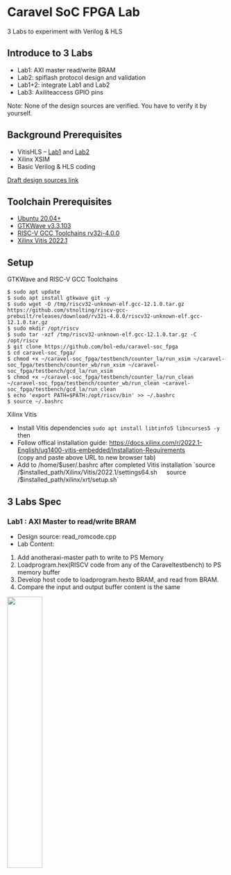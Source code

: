 # Caravel SoC FPGA Lab
3 Labs to experiment with Verilog & HLS

## Introduce to 3 Labs
* Lab1: AXI master read/write BRAM
* Lab2: spiflash protocol design and validation
* Lab1+2: integrate Lab1 and Lab2
* Lab3: Axiliteaccess GPIO pins  

Note: None of the design sources are verified. You have to verify it by yourself.

## Background Prerequisites
* VitisHLS – [Lab1](https://github.com/bol-edu/course-lab_1) and [Lab2](https://github.com/bol-edu/course-lab_2)
* Xilinx XSIM
* Basic Verilog & HLS coding

[Draft design sources link](https://drive.google.com/drive/folders/15WaEzAkgZPE97dyX6pHcDiDTv6b-hRhJ?usp=sharing)

## Toolchain Prerequisites
* [Ubuntu 20.04+](https://releases.ubuntu.com/focal/)
* [GTKWave v3.3.103](https://gtkwave.sourceforge.net/)
* [RISC-V GCC Toolchains rv32i-4.0.0](https://github.com/stnolting/riscv-gcc-prebuilt)
* [Xilinx Vitis 2022.1](https://www.xilinx.com/support/download/index.html/content/xilinx/en/downloadNav/vivado-design-tools/2022-1.html)

## Setup
GTKWave and RISC-V GCC Toolchains
```console
$ sudo apt update
$ sudo apt install gtkwave git -y
$ sudo wget -O /tmp/riscv32-unknown-elf.gcc-12.1.0.tar.gz https://github.com/stnolting/riscv-gcc-prebuilt/releases/download/rv32i-4.0.0/riscv32-unknown-elf.gcc-12.1.0.tar.gz
$ sudo mkdir /opt/riscv
$ sudo tar -xzf /tmp/riscv32-unknown-elf.gcc-12.1.0.tar.gz -C /opt/riscv
$ git clone https://github.com/bol-edu/caravel-soc_fpga
$ cd caravel-soc_fpga/
$ chmod +x ~/caravel-soc_fpga/testbench/counter_la/run_xsim ~/caravel-soc_fpga/testbench/counter_wb/run_xsim ~/caravel-soc_fpga/testbench/gcd_la/run_xsim
$ chmod +x ~/caravel-soc_fpga/testbench/counter_la/run_clean ~/caravel-soc_fpga/testbench/counter_wb/run_clean ~caravel-soc_fpga/testbench/gcd_la/run_clean
$ echo 'export PATH=$PATH:/opt/riscv/bin' >> ~/.bashrc
$ source ~/.bashrc
```
Xilinx Vitis
* Install Vitis dependencies `sudo apt install libtinfo5 libncurses5 -y` then 
* Follow offical installation guide: https://docs.xilinx.com/r/2022.1-English/ug1400-vitis-embedded/Installation-Requirements  
  (copy and paste above URL to new browser tab)
* Add to /home/$user/.bashrc after completed Vitis installation   
`source /$installed_path/Xilinx/Vitis/2022.1/settings64.sh`  
`source /$installed_path/xilinx/xrt/setup.sh`

## 3 Labs Spec
### Lab1 : AXI Master to read/write BRAM
* Design source: read_romcode.cpp
* Lab Content:  
1. Add anotheraxi-master path to write to PS
Memory  
2. Loadprogram.hex(RISCV code from any of the
Caraveltestbench) to PS memory buffer  
3. Develop host code to loadprogram.hexto
BRAM, and read from BRAM.  
4. Compare the input and output buffer content
is the same
<img src="https://user-images.githubusercontent.com/98332019/236379493-6fc15e9a-d093-4a80-8519-5984e8e25b26.png" width=40%>

